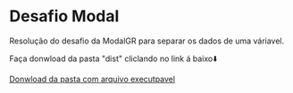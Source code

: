 # Desafio Modal

Resolução do desafio da ModalGR para separar os dados de uma váriavel.

Faça donwload da pasta "dist" cliclando no link á baixo⬇️

[Donwload da pasta com arquivo executpavel](dist/separacao_de_dados.zip)